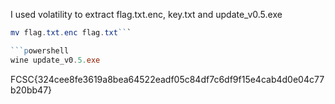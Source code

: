 I used volatility to extract flag.txt.enc, key.txt and update_v0.5.exe

```powershell
mv flag.txt.enc flag.txt```

```powershell
wine update_v0.5.exe
```

FCSC{324cee8fe3619a8bea64522eadf05c84df7c6df9f15e4cab4d0e04c77b20bb47}
